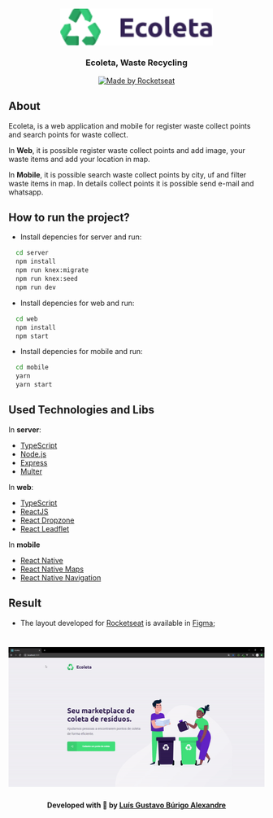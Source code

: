<h3 align="center">
    <img alt="Logo" title="#logo" width="300px" src=".github/logo.png">
    <br><br>
    <b>Ecoleta, Waste Recycling</b>  
    <br>
</h3>

<p align="center">
  <a href="https://rocketseat.com.br">
    <img alt="Made by Rocketseat" src="https://img.shields.io/badge/made%20by-Rocketseat-%237519C1">
  </a>
</p>

## About

Ecoleta, is a web application and mobile for register waste collect points and search points for waste collect. 

In <b>Web</b>, it is possible register waste collect points and add image, your waste items and add your location in map.

In <b>Mobile</b>, it is possible search waste collect points by city, uf and filter waste items in map. In details collect points it is possible send e-mail and whatsapp. 

## How to run the project?

- Install depencies for server and run:

```sh
  cd server
  npm install
  npm run knex:migrate
  npm run knex:seed
  npm run dev
```

- Install depencies for web and run:

```sh
  cd web
  npm install
  npm start
```

- Install depencies for mobile and run:

```sh
  cd mobile
  yarn
  yarn start
```

## Used Technologies and Libs

In <b>server</b>:
- [TypeScript](https://www.typescriptlang.org/)
- [Node.js](https://nodejs.org/en/)
- [Express](https://expressjs.com/pt-br/)
- [Multer](https://github.com/expressjs/multer)

In <b>web</b>:
- [TypeScript](https://www.typescriptlang.org/)
- [ReactJS](https://reactjs.org/)
- [React Dropzone](https://github.com/react-dropzone/react-dropzone)
- [React Leadflet](https://react-leaflet.js.org/)

In <b>mobile</b>
- [React Native](https://reactnative.dev/)
- [React Native Maps](https://www.npmjs.com/package/react-native-maps)
- [React Native Navigation](https://reactnavigation.org/)

## Result

- The layout developed for [Rocketseat](https://reactnative.dev/) is available in [Figma](https://www.figma.com/file/1SxgOMojOB2zYT0Mdk28lB/);

<h1 align="center">
    <img alt="Web" src=".github/web-sample.gif">
</h1>

<h4 align="center">
    Developed with 💜 by <a href="https://www.linkedin.com/in/lu%C3%ADs-gustavo-burigo-alexandre-479202158/" target="_blank">Luís Gustavo Búrigo Alexandre</a>
</h4>
